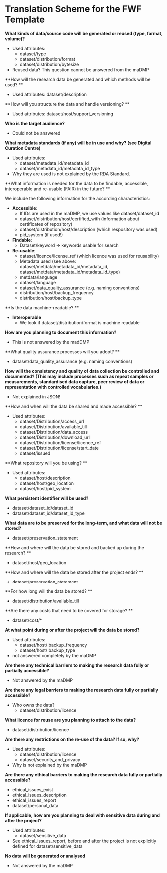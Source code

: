 # Translation Scheme for the FWF Template

**What kinds of data/source code will be generated or reused (type, format, volume)?**
* Used attributes:	
    * dataset/type
    * dataset/distribution/format
    * dataset/distribution/bytesize
*	Reused data? This question cannot be answered from the maDMP

**How will the research data be generated and which methods will be used? **
*	Used attributes: dataset/description

**How will you structure the data and handle versioning? **
*	Used attributes: dataset/host/support_versioning

**Who is the target audience?**
*	Could not be answered

**What metadata standards (if any) will be in use and why? (see Digital Curation Centre)**
*	Used attributes:
    * dataset/metadata_id/metadata_id
    * dataset/metadata_id/metadata_id_type
*	Why they are used is not explained by the RDA Standard.

**What information is needed for the data to be findable, accessible, interoperable and re-usable (FAIR) in the future? **

We include the following information for the according characteristics:
*	**Accessible**:
    *	If IDs are used in the maDMP, we use values like dataset/dataset_id
    *	dataset/distribution/host/certified_with  (information about certificates of repository)
    *	dataset/distribution/host/description (which respository was used)
    *	pid_system (if used!)
*	**Findable**:
    *	Dataset/keyword -> keywords usable for search
*	**Re-usable**:
    *	dataset/licence/license_ref (which licence was used for reusability)
    *	Metadata used (see above: dataset/metdata/metadata_id/metadata_id, dataset/metdata/metadata_id/metadata_id_type)
    *	metdata/language
    * dataset/language
    *	dataset/data_quality_assurance (e.g. naming conventions)
    *	distribution/host/backup_frequency
    * distribution/host/backup_type

**Is the data machine-readable? **
* **Interoperable**
    * We look if dataset/distribution/format is machine readable

**How are you planning to document this information?**
*	This is not answered by the madDMP

**What quality assurance processes will you adopt? **
*	dataset/data_quality_assurance (e.g. naming conventions)

**How will the consistency and quality of data collection be controlled and documented? (This may include processes such as repeat samples or measurements, standardised data capture, peer review of data or representation with controlled vocabularies.)**
*	Not explained in JSON!

**How and when will the data be shared and made accessible? **
* Used attributes:
   *	dataset/Distribution/access_url
   *	dataset/Distribution/available_till
   *	dataset/Distribution/data_access
   *	dataset/Distribution/download_url
   *	dataset/Distribution/license/licence_ref
   *	dataset/Distribution/license/start_date
   *	dataset/issued


**What repository will you be using? **
* Used attributes:
   *	dataset/host/description
   *	dataset/host/geo_location
   *	dataset/host/pid_system

**What persistent identifier will be used?**
*	dataset/dataset_id/dataset_id
*	dataset/dataset_id/dataset_id_type

**What data are to be preserved for the long-term, and what data will not be stored?** 
*	dataset/preservation_statement

**How and where will the data be stored and backed up during the research? **
*	dataset/host/geo_location

**How and where will the data be stored after the project ends? **
*	dataset/preservation_statement

**For how long will the data be stored? **
*	dataset/distribution/available_till

**Are there any costs that need to be covered for storage? **
*	dataset/cost/*

**At what point during or after the project will the data be stored?**
* Used attributes:
   *	dataset/host/ backup_frequency
   *	dataset/host/ backup_type
*	not answered completely by the maDMP

**Are there any technical barriers to making the research data fully or partially accessible?**
*	Not answered by the maDMP

**Are there any legal barriers to making the research data fully or partially accessible?**
* Who owns the data? 
   *	dataset/distribution/licence

**What licence for reuse are you planning to attach to the data?**
*	dataset/distribution/licence

**Are there any restrictions on the re-use of the data? If so, why?**
* Used attributes:
   *	dataset/distribution/licence
   *	dataset/security_and_privacy
*	Why is not explained by the maDMP

**Are there any ethical barriers to making the research data fully or partially accessible?**
*	ethical_issues_exist
*  ethical_issues_description
*  ethical_issues_report
*  dataset/personal_data

**If applicable, how are you planning to deal with sensitive data during and after the project?**
* Used attributes:
   * dataset/sensitive_data
*	See ethical_issues_report, before and after the project is not explicitly defined for dataset/sensitive_data

**No data will be generated or analysed**
*	Not answered by the maDMP



